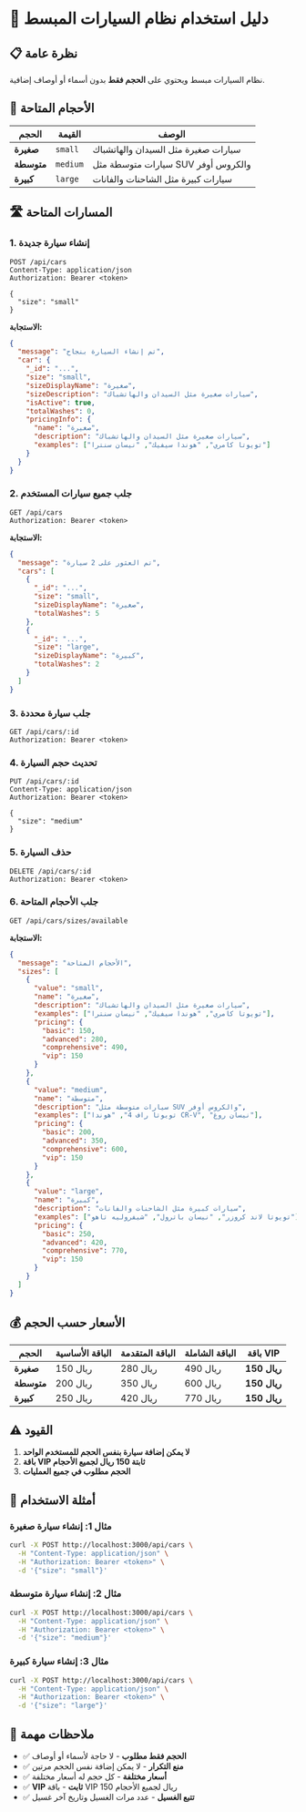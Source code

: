 # 🚗 دليل استخدام نظام السيارات المبسط

## 📋 نظرة عامة

نظام السيارات مبسط ويحتوي على **الحجم فقط** بدون أسماء أو أوصاف إضافية.

## 🎯 الأحجام المتاحة

| الحجم | القيمة | الوصف |
|-------|--------|-------|
| **صغيرة** | `small` | سيارات صغيرة مثل السيدان والهاتشباك |
| **متوسطة** | `medium` | سيارات متوسطة مثل SUV والكروس أوفر |
| **كبيرة** | `large` | سيارات كبيرة مثل الشاحنات والفانات |

## 🛣️ المسارات المتاحة

### 1. إنشاء سيارة جديدة
```http
POST /api/cars
Content-Type: application/json
Authorization: Bearer <token>

{
  "size": "small"
}
```

**الاستجابة:**
```json
{
  "message": "تم إنشاء السيارة بنجاح",
  "car": {
    "_id": "...",
    "size": "small",
    "sizeDisplayName": "صغيرة",
    "sizeDescription": "سيارات صغيرة مثل السيدان والهاتشباك",
    "isActive": true,
    "totalWashes": 0,
    "pricingInfo": {
      "name": "صغيرة",
      "description": "سيارات صغيرة مثل السيدان والهاتشباك",
      "examples": ["تويوتا كامري", "هوندا سيفيك", "نيسان سنترا"]
    }
  }
}
```

### 2. جلب جميع سيارات المستخدم
```http
GET /api/cars
Authorization: Bearer <token>
```

**الاستجابة:**
```json
{
  "message": "تم العثور على 2 سيارة",
  "cars": [
    {
      "_id": "...",
      "size": "small",
      "sizeDisplayName": "صغيرة",
      "totalWashes": 5
    },
    {
      "_id": "...",
      "size": "large",
      "sizeDisplayName": "كبيرة",
      "totalWashes": 2
    }
  ]
}
```

### 3. جلب سيارة محددة
```http
GET /api/cars/:id
Authorization: Bearer <token>
```

### 4. تحديث حجم السيارة
```http
PUT /api/cars/:id
Content-Type: application/json
Authorization: Bearer <token>

{
  "size": "medium"
}
```

### 5. حذف السيارة
```http
DELETE /api/cars/:id
Authorization: Bearer <token>
```

### 6. جلب الأحجام المتاحة
```http
GET /api/cars/sizes/available
```

**الاستجابة:**
```json
{
  "message": "الأحجام المتاحة",
  "sizes": [
    {
      "value": "small",
      "name": "صغيرة",
      "description": "سيارات صغيرة مثل السيدان والهاتشباك",
      "examples": ["تويوتا كامري", "هوندا سيفيك", "نيسان سنترا"],
      "pricing": {
        "basic": 150,
        "advanced": 280,
        "comprehensive": 490,
        "vip": 150
      }
    },
    {
      "value": "medium",
      "name": "متوسطة",
      "description": "سيارات متوسطة مثل SUV والكروس أوفر",
      "examples": ["تويوتا راف 4", "هوندا CR-V", "نيسان روغ"],
      "pricing": {
        "basic": 200,
        "advanced": 350,
        "comprehensive": 600,
        "vip": 150
      }
    },
    {
      "value": "large",
      "name": "كبيرة",
      "description": "سيارات كبيرة مثل الشاحنات والفانات",
      "examples": ["تويوتا لاند كروزر", "نيسان باترول", "شيفروليه تاهو"],
      "pricing": {
        "basic": 250,
        "advanced": 420,
        "comprehensive": 770,
        "vip": 150
      }
    }
  ]
}
```

## 💰 الأسعار حسب الحجم

| الحجم | الباقة الأساسية | الباقة المتقدمة | الباقة الشاملة | باقة VIP |
|-------|----------------|-----------------|----------------|----------|
| **صغيرة** | 150 ريال | 280 ريال | 490 ريال | **150 ريال** |
| **متوسطة** | 200 ريال | 350 ريال | 600 ريال | **150 ريال** |
| **كبيرة** | 250 ريال | 420 ريال | 770 ريال | **150 ريال** |

## ⚠️ القيود

1. **لا يمكن إضافة سيارة بنفس الحجم للمستخدم الواحد**
2. **باقة VIP ثابتة 150 ريال لجميع الأحجام**
3. **الحجم مطلوب في جميع العمليات**

## 🚀 أمثلة الاستخدام

### مثال 1: إنشاء سيارة صغيرة
```bash
curl -X POST http://localhost:3000/api/cars \
  -H "Content-Type: application/json" \
  -H "Authorization: Bearer <token>" \
  -d '{"size": "small"}'
```

### مثال 2: إنشاء سيارة متوسطة
```bash
curl -X POST http://localhost:3000/api/cars \
  -H "Content-Type: application/json" \
  -H "Authorization: Bearer <token>" \
  -d '{"size": "medium"}'
```

### مثال 3: إنشاء سيارة كبيرة
```bash
curl -X POST http://localhost:3000/api/cars \
  -H "Content-Type: application/json" \
  -H "Authorization: Bearer <token>" \
  -d '{"size": "large"}'
```

## 🎯 ملاحظات مهمة

- ✅ **الحجم فقط مطلوب** - لا حاجة لأسماء أو أوصاف
- ✅ **منع التكرار** - لا يمكن إضافة نفس الحجم مرتين
- ✅ **أسعار مختلفة** - كل حجم له أسعار مختلفة
- ✅ **VIP ثابت** - باقة VIP 150 ريال لجميع الأحجام
- ✅ **تتبع الغسيل** - عدد مرات الغسيل وتاريخ آخر غسيل 